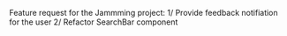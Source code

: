 Feature request for the Jammming project:
1/ Provide feedback notifiation for the user
2/ Refactor SearchBar component
